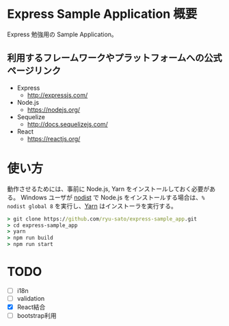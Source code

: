 # Express Sample Application 概要

Express 勉強用の Sample Application。

## 利用するフレームワークやプラットフォームへの公式ページリンク

- Express
    - http://expressjs.com/
- Node.js
    - https://nodejs.org/
- Sequelize
    - http://docs.sequelizejs.com/
- React
    - https://reactjs.org/

# 使い方

動作させるためには、事前に Node.js, Yarn をインストールしておく必要がある。
Windows ユーザが [nodist](https://github.com/marcelklehr/nodist) で Node.js をインストールする場合は、`% nodist global 8` を実行し、[Yarn](https://yarnpkg.com/lang/ja/docs/install/) はインストーラを実行する。

```cmd
> git clone https://github.com/ryu-sato/express-sample_app.git
> cd express-sample_app
> yarn
> npm run build
> npm run start
```

# TODO

- [ ] i18n
- [ ] validation
- [x] React結合
- [ ] bootstrap利用
